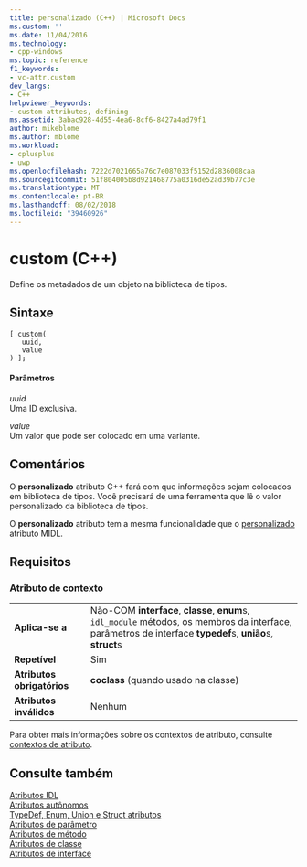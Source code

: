 ```yaml
---
title: personalizado (C++) | Microsoft Docs
ms.custom: ''
ms.date: 11/04/2016
ms.technology:
- cpp-windows
ms.topic: reference
f1_keywords:
- vc-attr.custom
dev_langs:
- C++
helpviewer_keywords:
- custom attributes, defining
ms.assetid: 3abac928-4d55-4ea6-8cf6-8427a4ad79f1
author: mikeblome
ms.author: mblome
ms.workload:
- cplusplus
- uwp
ms.openlocfilehash: 7222d7021665a76c7e087033f5152d2836008caa
ms.sourcegitcommit: 51f804005b8d921468775a0316de52ad39b77c3e
ms.translationtype: MT
ms.contentlocale: pt-BR
ms.lasthandoff: 08/02/2018
ms.locfileid: "39460926"
---
```

# <a name="custom-c"></a>custom (C++)
Define os metadados de um objeto na biblioteca de tipos.  
  
## <a name="syntax"></a>Sintaxe  
  
```  
[ custom(  
   uuid,   
   value  
) ];  
```  
  
#### <a name="parameters"></a>Parâmetros  
 *uuid*  
 Uma ID exclusiva.  
  
 *value*  
 Um valor que pode ser colocado em uma variante.  
  
## <a name="remarks"></a>Comentários  
 O **personalizado** atributo C++ fará com que informações sejam colocados em biblioteca de tipos. Você precisará de uma ferramenta que lê o valor personalizado da biblioteca de tipos.  
  
 O **personalizado** atributo tem a mesma funcionalidade que o [personalizado](http://msdn.microsoft.com/library/windows/desktop/aa366766) atributo MIDL.  
  
## <a name="requirements"></a>Requisitos  
  
### <a name="attribute-context"></a>Atributo de contexto  
  
|||  
|-|-|  
|**Aplica-se a**|Não-COM **interface**, **classe**, **enum**s, `idl_module` métodos, os membros da interface, parâmetros de interface **typedef**s, **união**s, **struct**s|  
|**Repetível**|Sim|  
|**Atributos obrigatórios**|**coclass** (quando usado na classe)|  
|**Atributos inválidos**|Nenhum|  
  
 Para obter mais informações sobre os contextos de atributo, consulte [contextos de atributo](../windows/attribute-contexts.md).  
  
## <a name="see-also"></a>Consulte também  
 [Atributos IDL](../windows/idl-attributes.md)   
 [Atributos autônomos](../windows/stand-alone-attributes.md)   
 [TypeDef, Enum, Union e Struct atributos](../windows/typedef-enum-union-and-struct-attributes.md)   
 [Atributos de parâmetro](../windows/parameter-attributes.md)   
 [Atributos de método](../windows/method-attributes.md)   
 [Atributos de classe](../windows/class-attributes.md)   
 [Atributos de interface](../windows/interface-attributes.md)   
